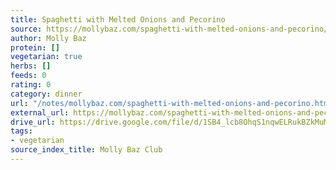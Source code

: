 ```yaml
---
title: Spaghetti with Melted Onions and Pecorino
source: https://mollybaz.com/spaghetti-with-melted-onions-and-pecorino/
author: Molly Baz
protein: []
vegetarian: true
herbs: []
feeds: 0
rating: 0
category: dinner
url: "/notes/mollybaz.com/spaghetti-with-melted-onions-and-pecorino.html"
external_url: https://mollybaz.com/spaghetti-with-melted-onions-and-pecorino/
drive_url: https://drive.google.com/file/d/1SB4_lcb8OhqS1nqwELRukBZkMuMZCXQc/view?usp=drive_link
tags:
- vegetarian
source_index_title: Molly Baz Club
---
```



